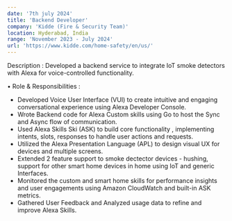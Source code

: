 ```yaml
---
date: '7th july 2024'
title: 'Backend Developer'
company: 'Kidde (Fire & Security Team)'
location: Hyderabad, India
range: 'November 2023 - July 2024'
url: 'https://www.kidde.com/home-safety/en/us/'
---
```



Description : Developed a backend service to integrate IoT smoke detectors with Alexa for voice-controlled functionality.

•	Role & Responsibilities :

- Developed Voice User Interface (VUI) to create intuitive and engaging conversational experience using Alexa Developer Console.
- Wrote Backend code for Alexa Custom skills using Go to host the Sync and Async flow of communication.
- Used Alexa Skills Ski (ASK) to build core functionality , implementing intents, slots, responses to handle user actions and requests.
- Utilized the Alexa Presentation Language (APL) to design visual UX for devices and multiple screens.
- Extended 2 feature support to smoke dectector devices - hushing, support for other smart home devices in home using IoT and generic Interfaces.
- Monitored the custom and smart home skills for performance insights and user engagements using Amazon CloudWatch and built-in ASK metrics.
- Gathered User Feedback and Analyzed usage data to refine and improve Alexa Skills.
